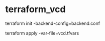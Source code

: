 # terraform_vcd

terraform init -backend-config=backend.conf


terraform apply -var-file=vcd.tfvars 
